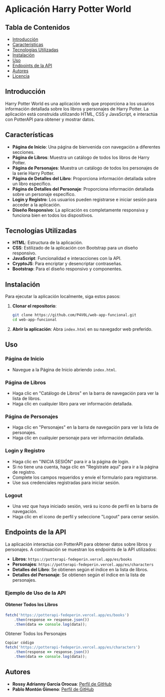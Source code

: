 # Aplicación Harry Potter World

## Tabla de Contenidos

- [Introducción](#introducción)
- [Características](#características)
- [Tecnologías Utilizadas](#tecnologías-utilizadas)
- [Instalación](#instalación)
- [Uso](#uso)
- [Endpoints de la API](#endpoints-de-la-api)
- [Autores](#autores)
- [Licencia](#licencia)

## Introducción

Harry Potter World es una aplicación web que proporciona a los usuarios información detallada sobre los libros y personajes de Harry Potter. La aplicación está construida utilizando HTML, CSS y JavaScript, e interactúa con PotterAPI para obtener y mostrar datos.

## Características

- **Página de Inicio**: Una página de bienvenida con navegación a diferentes secciones.
- **Página de Libros**: Muestra un catálogo de todos los libros de Harry Potter.
- **Página de Personajes**: Muestra un catálogo de todos los personajes de la serie Harry Potter.
- **Página de Detalles del Libro**: Proporciona información detallada sobre un libro específico.
- **Página de Detalles del Personaje**: Proporciona información detallada sobre un personaje específico.
- **Login y Registro**: Los usuarios pueden registrarse e iniciar sesión para acceder a la aplicación.
- **Diseño Responsivo**: La aplicación es completamente responsiva y funciona bien en todos los dispositivos.

## Tecnologías Utilizadas

- **HTML**: Estructura de la aplicación.
- **CSS**: Estilizado de la aplicación con Bootstrap para un diseño responsivo.
- **JavaScript**: Funcionalidad e interacciones con la API.
- **CryptoJS**: Para encriptar y desencriptar contraseñas.
- **Bootstrap**: Para el diseño responsivo y componentes.

## Instalación

Para ejecutar la aplicación localmente, siga estos pasos:

1. **Clonar el repositorio**:
    ```bash
    git clone https://github.com/P4V0L/web-app-funcional.git
    cd web-app-funcional
    ```

2. **Abrir la aplicación**:
   Abra `index.html` en su navegador web preferido.

## Uso

### Página de Inicio

- Navegue a la Página de Inicio abriendo `index.html`.

### Página de Libros

- Haga clic en "Catálogo de Libros" en la barra de navegación para ver la lista de libros.
- Haga clic en cualquier libro para ver información detallada.

### Página de Personajes

- Haga clic en "Personajes" en la barra de navegación para ver la lista de personajes.
- Haga clic en cualquier personaje para ver información detallada.

### Login y Registro

- Haga clic en "INICIA SESIÓN" para ir a la página de login.
- Si no tiene una cuenta, haga clic en "Regístrate aquí" para ir a la página de registro.
- Complete los campos requeridos y envíe el formulario para registrarse.
- Use sus credenciales registradas para iniciar sesión.

### Logout

- Una vez que haya iniciado sesión, verá su icono de perfil en la barra de navegación.
- Haga clic en el icono de perfil y seleccione "Logout" para cerrar sesión.

## Endpoints de la API

La aplicación interactúa con PotterAPI para obtener datos sobre libros y personajes. A continuación se muestran los endpoints de la API utilizados:

- **Libros**: `https://potterapi-fedeperin.vercel.app/es/books`
- **Personajes**: `https://potterapi-fedeperin.vercel.app/es/characters`
- **Detalles del Libro**: Se obtienen según el índice en la lista de libros.
- **Detalles del Personaje**: Se obtienen según el índice en la lista de personajes.

### Ejemplo de Uso de la API

#### Obtener Todos los Libros
```javascript
fetch('https://potterapi-fedeperin.vercel.app/es/books')
    .then(response => response.json())
    .then(data => console.log(data));
```
Obtener Todos los Personajes
``` javascript
Copiar código
fetch('https://potterapi-fedeperin.vercel.app/es/characters')
    .then(response => response.json())
    .then(data => console.log(data));
```
## Autores

- **Rossy Adrianny García Orocua**: [Perfil de GitHub](https://github.com/Roadgar)
- **Pablo Montón Gimeno**: [Perfil de GitHub](https://github.com/P4V0L)
